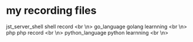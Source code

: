 # my recording files
jst_server_shell  shell record <br \n>
go_language       golang learnning <br \n>
php               php record <br \n>
python_language   python learnning <br \n>
